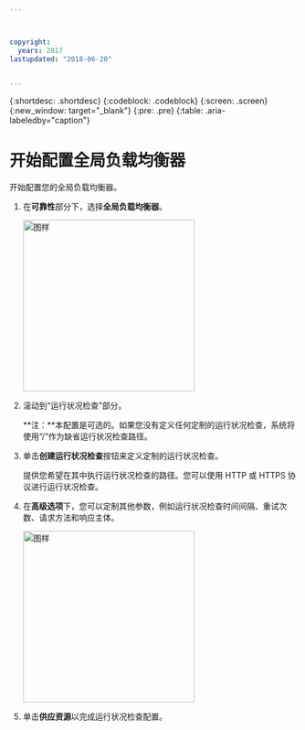 ```yaml
---



copyright:
  years: 2017
lastupdated: "2018-06-20"


---
```


{:shortdesc: .shortdesc}
{:codeblock: .codeblock}
{:screen: .screen}
{:new_window: target="_blank"}
{:pre: .pre}
{:table: .aria-labeledby="caption"}

# 开始配置全局负载均衡器
开始配置您的全局负载均衡器。

1. 在**可靠性**部分下，选择**全局负载均衡器**。 
    
    <img src="images/Reliability6.png" alt="图样" style="width: 300px;"/>

2. 滚动到“运行状况检查”部分。 

   **注：**本配置是可选的。如果您没有定义任何定制的运行状况检查，系统将使用“/”作为缺省运行状况检查路径。 

3. 单击**创建运行状况检查**按钮来定义定制的运行状况检查。   

   提供您希望在其中执行运行状况检查的路径。您可以使用 HTTP 或 HTTPS 协议进行运行状况检查。 
   
4. 在**高级选项**下，您可以定制其他参数，例如运行状况检查时间间隔、重试次数、请求方法和响应主体。 
   
   <img src="images/Reliability6.png" alt="图样" style="width: 300px;"/>
   
5. 单击**供应资源**以完成运行状况检查配置。 
